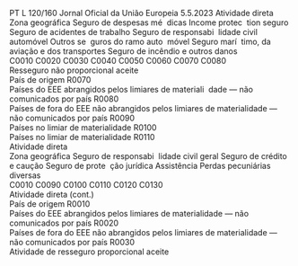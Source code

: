 PT  L 120/160 Jornal Oficial da União Europeia 5.5.2023
 Atividade direta  
Zona geográfica  Seguro de 
despesas mé ­
dicas  Income protec ­
tion seguro  Seguro de 
acidentes de 
trabalho  Seguro de 
responsabi ­
lidade civil 
automóvel  Outros se ­
guros do 
ramo auto ­
móvel  Seguro marí ­
timo, da 
aviação e dos 
transportes  Seguro de 
incêndio e 
outros danos  
C0010  C0020  C0030  C0040  C0050  C0060  C0070  C0080  
Resseguro não proporcional aceite  
País de origem  R0070  
Países do EEE abrangidos pelos limiares de materiali ­
dade — não comunicados por país  R0080  
Países de fora do EEE não abrangidos pelos limiares de 
materialidade — não comunicados por país  R0090  
Países no limiar de materialidade  R0100  
Países no limiar de materialidade  R0110  
Atividade direta  
Zona geográfica  Seguro de 
responsabi ­
lidade civil 
geral  Seguro de 
crédito e 
caução  Seguro de prote ­
ção jurídica  Assistência  Perdas pecuniárias 
diversas  
C0010  C0090  C0100  C0110  C0120  C0130  
Atividade direta  (cont.)  
País de origem  R0010  
Países do EEE abrangidos pelos limiares de materialidade 
— não comunicados por país  R0020  
Países de fora do EEE não abrangidos pelos limiares de 
materialidade — não comunicados por país  R0030  
Atividade de resseguro proporcional aceite